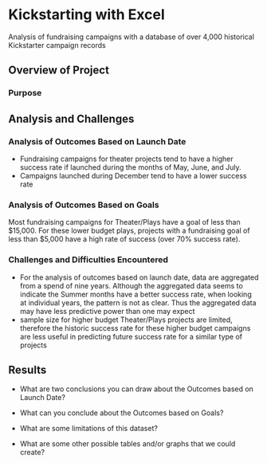 # Kickstarting with Excel
  Analysis of fundraising campaigns with a database of over 4,000 historical Kickstarter campaign records
## Overview of Project
  
### Purpose

## Analysis and Challenges

### Analysis of Outcomes Based on Launch Date
- Fundraising campaigns for theater projects tend to have a higher success rate if launched during the months of May, June, and July. 
- Campaigns launched during December tend to have a lower success rate
### Analysis of Outcomes Based on Goals
Most fundraising campaigns for Theater/Plays have a goal of less than $15,000.  For these lower budget plays, projects with a fundraising goal of less than $5,000 have a high rate of success (over 70% success rate).
### Challenges and Difficulties Encountered
- For the analysis of outcomes based on launch date, data are aggregated from a spend of nine years.  Although the aggregated data seems to indicate the Summer months have a better success rate, when looking at individual years, the pattern is not as clear.  Thus the aggregated data may have less predictive power than one may expect 
- sample size for higher budget Theater/Plays projects are limited, therefore the historic success rate for these higher budget campaigns are less useful in predicting future success rate for a similar type of projects

## Results

- What are two conclusions you can draw about the Outcomes based on Launch Date?

- What can you conclude about the Outcomes based on Goals?

- What are some limitations of this dataset?

- What are some other possible tables and/or graphs that we could create?
